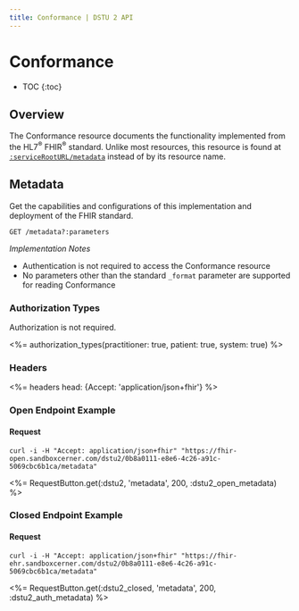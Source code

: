 ```yaml
---
title: Conformance | DSTU 2 API
---
```


# Conformance

* TOC
{:toc}

## Overview

The Conformance resource documents the functionality implemented from the HL7<sup>®</sup> FHIR<sup>®</sup> standard. Unlike most resources,
this resource is found at [`:serviceRootURL/metadata`] instead of by its resource name.

## Metadata

Get the capabilities and configurations of this implementation and deployment of the FHIR standard.

    GET /metadata?:parameters

_Implementation Notes_

* Authentication is not required to access the Conformance resource
* No parameters other than the standard `_format` parameter are supported for reading Conformance

### Authorization Types

Authorization is not required.

<%= authorization_types(practitioner: true, patient: true, system: true) %>

### Headers

<%= headers head: {Accept: 'application/json+fhir'} %>

### Open Endpoint Example

#### Request

    curl -i -H "Accept: application/json+fhir" "https://fhir-open.sandboxcerner.com/dstu2/0b8a0111-e8e6-4c26-a91c-5069cbc6b1ca/metadata"

<%= RequestButton.get(:dstu2, 'metadata', 200, :dstu2_open_metadata) %>

### Closed Endpoint Example

#### Request

    curl -i -H "Accept: application/json+fhir" "https://fhir-ehr.sandboxcerner.com/dstu2/0b8a0111-e8e6-4c26-a91c-5069cbc6b1ca/metadata"

<%= RequestButton.get(:dstu2_closed, 'metadata', 200, :dstu2_auth_metadata) %>

[`:serviceRootURL/metadata`]: ../../#service-root-url
